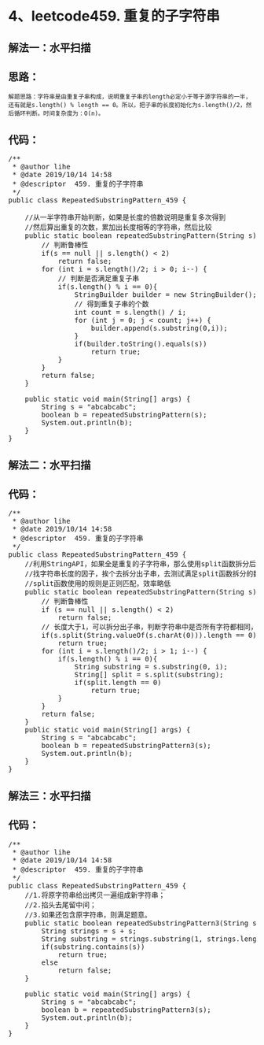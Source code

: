 4、leetcode459. 重复的子字符串
==
解法一：水平扫描  
--
思路：
--
    解题思路：字符串是由重复子串构成，说明重复子串的length必定小于等于源字符串的一半，还有就是s.length() % length == 0。所以，把子串的长度初始化为s.length()/2，然后循环判断。时间复杂度为：O(n)。    
代码： 
--
<pre>
/**
 * @author lihe
 * @date 2019/10/14 14:58
 * @descriptor  459. 重复的子字符串
 */
public class RepeatedSubstringPattern_459 {

    //从一半字符串开始判断，如果是长度的倍数说明是重复多次得到
    //然后算出重复的次数，累加出长度相等的字符串，然后比较
    public static boolean repeatedSubstringPattern(String s) {
        // 判断鲁棒性
        if(s == null || s.length() < 2)
            return false;
        for (int i = s.length()/2; i > 0; i--) {
            // 判断是否满足重复子串
            if(s.length() % i == 0){
                StringBuilder builder = new StringBuilder();
                // 得到重复子串的个数
                int count = s.length() / i;
                for (int j = 0; j < count; j++) {
                    builder.append(s.substring(0,i));
                }
                if(builder.toString().equals(s))
                    return true;
            }
        }
        return false;
    }

    public static void main(String[] args) {
        String s = "abcabcabc";
        boolean b = repeatedSubstringPattern(s);
        System.out.println(b);
    }
}
</pre>
解法二：水平扫描  
--
代码： 
--
<pre>
/**
 * @author lihe
 * @date 2019/10/14 14:58
 * @descriptor  459. 重复的子字符串
 */
public class RepeatedSubstringPattern_459 {
    //利用StringAPI，如果全是重复的子字符串，那么使用split函数拆分后的数组长度将会是0
    //找字符串长度的因子，挨个去拆分出子串，去测试满足split函数拆分的数组长度是否为0
    //split函数使用的规则是正则匹配，效率略低
    public static boolean repeatedSubstringPattern(String s) {
        // 判断鲁棒性
        if (s == null || s.length() < 2)
            return false;
        // 长度大于1，可以拆分出子串，判断字符串中是否所有字符都相同，如"aaaaaa","zzz"，一定满足按子串长度为1的拆分，所以直接返回true
        if(s.split(String.valueOf(s.charAt(0))).length == 0)
            return true;
        for (int i = s.length()/2; i > 1; i--) {
            if(s.length() % i == 0){
                String substring = s.substring(0, i);
                String[] split = s.split(substring);
                if(split.length == 0)
                    return true;
            }
        }
        return false;
    }
    public static void main(String[] args) {
        String s = "abcabcabc";
        boolean b = repeatedSubstringPattern3(s);
        System.out.println(b);
    }
}
</pre>
解法三：水平扫描  
--   
代码： 
--
<pre>
/**
 * @author lihe
 * @date 2019/10/14 14:58
 * @descriptor  459. 重复的子字符串
 */
public class RepeatedSubstringPattern_459 {
    //1.将原字符串给出拷贝一遍组成新字符串；
    //2.掐头去尾留中间；
    //3.如果还包含原字符串，则满足题意。
    public static boolean repeatedSubstringPattern3(String s) {
        String strings = s + s;
        String substring = strings.substring(1, strings.length() - 1);
        if(substring.contains(s))
            return true;
        else
            return false;
    }

    public static void main(String[] args) {
        String s = "abcabcabc";
        boolean b = repeatedSubstringPattern3(s);
        System.out.println(b);
    }
}
</pre>



